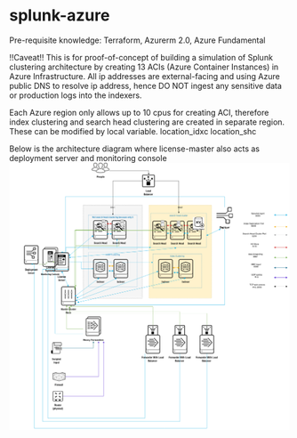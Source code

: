 # splunk-azure

Pre-requisite knowledge: Terraform, Azurerm 2.0, Azure Fundamental

!!Caveat!!
This is for proof-of-concept of building a simulation of Splunk clustering architecture by creating 13 ACIs (Azure Container Instances) in Azure Infrastructure. All ip addresses are external-facing and using Azure public DNS to resolve ip address, hence DO NOT ingest any sensitive data or production logs into the indexers. 

Each Azure region only allows up to 10 cpus for creating ACI, therefore index clustering and search head clustering are created in separate region. These can be modified by local variable.
location_idxc
location_shc

Below is the architecture diagram where license-master also acts as deployment server and monitoring console
![Screenshot](splunk.png)

